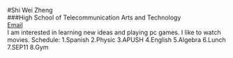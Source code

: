 #Shi Wei Zheng  
###High School of Telecommunication Arts and Technology  
[Email](shiz3150@hstat.org)  
I am interested in learning new ideas and playing pc games. I like to watch movies.
Schedule:
1.Spanish
2.Physic
3.APUSH
4.English
5.Algebra
6.Lunch
7.SEP11
8.Gym